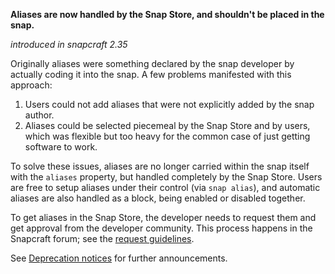 **Aliases are now handled by the Snap Store, and shouldn't be placed in the snap.**

_introduced in snapcraft 2.35_

Originally aliases were something declared by the snap developer by actually coding it into the snap. A few problems manifested with this approach:

1. Users could not add aliases that were not explicitly added by the snap
   author.
1. Aliases could be selected piecemeal by the Snap Store and by users, which was
   flexible but too heavy for the common case of just getting software to work.

To solve these issues, aliases are no longer carried within the snap itself with the `aliases` property, but handled completely by the Snap Store. Users are free to setup aliases under their control (via `snap alias`), and automatic aliases are also handled as a block, being enabled or disabled together.

To get aliases in the Snap Store, the developer needs to request them and get approval from the developer community. This process happens in the Snapcraft forum; see the [request guidelines](https://forum.snapcraft.io/t/process-for-aliases-auto-connections-and-tracks/455).

See [Deprecation notices](/t/deprecation-notices/8396/2)  for further announcements.